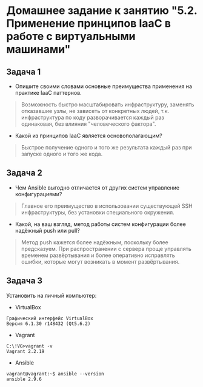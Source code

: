 
# Домашнее задание к занятию "5.2. Применение принципов IaaC в работе с виртуальными машинами"

## Задача 1

- Опишите своими словами основные преимущества применения на практике IaaC паттернов.
> Возможность быстро масштабировать инфраструктуру, заменять отказавшие узлы, не зависеть от конкретных людей, т.к. инфраструктура по коду разворачивается каждый раз одинаковая, без влияния "человеческого фактора". 
- Какой из принципов IaaC является основополагающим?
> Быстрое получение одного и того же результата каждый раз при запуске одного и того же кода.

## Задача 2

- Чем Ansible выгодно отличается от других систем управление конфигурациями?
> Главное его преимущество в использовании существующей SSH инфраструктуры, без установки специального окружения.
- Какой, на ваш взгляд, метод работы систем конфигурации более надёжный push или pull?
> Метод push кажется более надёжным, поскольку более предсказуем. При распространении с сервера проще управлять временем развёртывания и более оперативно исправлять ошибки, которые могут возникать в момент развёртывания.

## Задача 3

Установить на личный компьютер:

- VirtualBox
```
Графический интерфейс VirtualBox
Версия 6.1.30 r148432 (Qt5.6.2)
```
- Vagrant
```
C:\!VG>vagrant -v
Vagrant 2.2.19
```
- Ansible
```
vagrant@vagrant:~$ ansible --version
ansible 2.9.6
```
